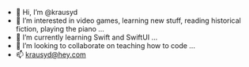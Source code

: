 - 👋 Hi, I’m @krausyd
- 👀 I’m interested in video games, learning new stuff, reading historical fiction, playing the piano ...
- 🌱 I’m currently learning Swift and SwiftUI ...
- 💞️ I’m looking to collaborate on teaching how to code ...
- 📫 krausyd@hey.com 

<!---
krausyd/krausyd is a ✨ special ✨ repository because its `README.md` (this file) appears on your GitHub profile.
You can click the Preview link to take a look at your changes.
--->
